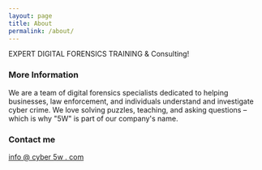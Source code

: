```yaml
---
layout: page
title: About
permalink: /about/
---
```


EXPERT DIGITAL FORENSICS TRAINING & Consulting!

### More Information

 We are a team of digital forensics specialists dedicated to helping businesses, law enforcement, and individuals understand and investigate cyber crime. We love solving puzzles, teaching, and asking questions – which is why "5W" is part of our company's name.    

### Contact me

[info @ cyber 5w . com](mailto:<email>)
